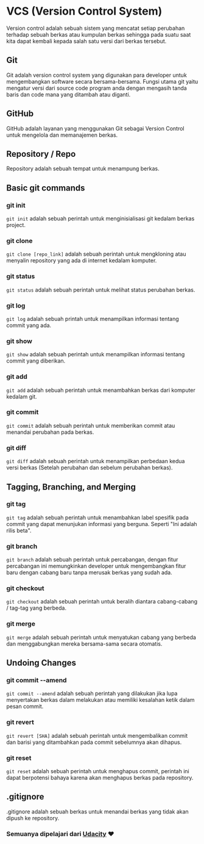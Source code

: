 # VCS (Version Control System)
Version control adalah sebuah sistem yang mencatat setiap perubahan terhadap sebuah berkas atau kumpulan berkas sehingga pada suatu saat kita dapat kembali kepada salah satu versi dari berkas tersebut.

## Git
Git adalah version control system yang digunakan para developer untuk mengembangkan software secara bersama-bersama. Fungsi utama git yaitu mengatur versi dari source code program anda dengan mengasih tanda baris dan code mana yang ditambah atau diganti.

## GitHub
GitHub adalah layanan yang menggunakan Git sebagai Version Control untuk mengelola dan memanajemen berkas.

## Repository / Repo
Repository adalah sebuah tempat untuk menampung berkas.

## Basic git commands

### git init
```git init``` adalah sebuah perintah untuk menginisialisasi git kedalam berkas project.

### git clone
```git clone [repo_link]``` adalah sebuah perintah untuk mengkloning atau menyalin repository yang ada di internet kedalam komputer.

### git status
```git status``` adalah sebuah perintah untuk melihat status perubahan berkas.

### git log
```git log``` adalah sebuah printah untuk menampilkan informasi tentang commit yang ada.

### git show
```git show``` adalah sebuah perintah untuk menampilkan informasi tentang commit yang diberikan.

### git add
```git add``` adalah sebuah perintah untuk menambahkan berkas dari komputer kedalam git.

### git commit
```git commit``` adalah sebuah perintah untuk memberikan commit atau menandai perubahan pada berkas.

### git diff
```git diff``` adalah sebuah perintah untuk menampilkan perbedaan kedua versi berkas (Setelah perubahan dan sebelum perubahan berkas).

## Tagging, Branching, and Merging

### git tag
```git tag``` adalah sebuah perintah untuk menambahkan label spesifik pada commit yang dapat menunjukan informasi yang berguna. Seperti "Ini adalah rilis beta".

### git branch
```git branch``` adalah sebuah perintah untuk percabangan, dengan fitur percabangan ini memungkinkan developer untuk mengembangkan fitur baru dengan cabang baru tanpa merusak berkas yang sudah ada.

### git checkout
```git checkout``` adalah sebuah perintah untuk beralih diantara cabang-cabang / tag-tag yang berbeda.

### git merge
```git merge``` adalah sebuah perintah untuk menyatukan cabang yang berbeda dan menggabungkan mereka bersama-sama secara otomatis.

## Undoing Changes

### git commit --amend
```git commit --amend``` adalah sebuah perintah yang dilakukan jika lupa menyertakan berkas dalam melakukan atau memiliki kesalahan ketik dalam pesan commit.

### git revert
```git revert [SHA]``` adalah sebuah perintah untuk mengembalikan commit dan barisi yang ditambahkan pada commit sebelumnya akan dihapus.

### git reset
```git reset``` adalah sebuah perintah untuk menghapus commit, perintah ini dapat berpotensi bahaya karena akan menghapus berkas pada repository.

## .gitignore
.gitignore adalah sebuah berkas untuk menandai berkas yang tidak akan dipush ke repository.

### Semuanya dipelajari dari [Udacity](https://udacity.com) :heart:
